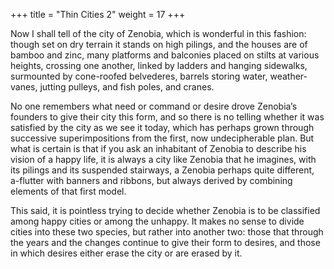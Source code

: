 +++
title = "Thin Cities 2"
weight = 17
+++

Now I shall tell of the city of Zenobia, which is wonderful in this fashion: though set on dry terrain it stands on high pilings, and the houses are of bamboo and zinc, many platforms and balconies placed on stilts at various heights, crossing one another, linked by ladders and hanging sidewalks, surmounted by cone-roofed belvederes, barrels storing water, weather-vanes, jutting pulleys, and fish poles, and cranes.

No one remembers what need or command or desire drove Zenobia’s founders to give their city this form, and so there is no telling whether it was satisfied by the city as we see it today, which has perhaps grown through successive superimpositions from the first, now undecipherable plan. But what is certain is that if you ask an inhabitant of Zenobia to describe his vision of a happy life, it is always a city like Zenobia that he imagines, with its pilings and its suspended stairways, a Zenobia perhaps quite different, a-flutter with banners and ribbons, but always derived by combining elements of that first model.

This said, it is pointless trying to decide whether Zenobia is to be classified among happy cities or among the unhappy. It makes no sense to divide cities into these two species, but rather into another two: those that through the years and the changes continue to give their form to desires, and those in which desires either erase the city or are erased by it.